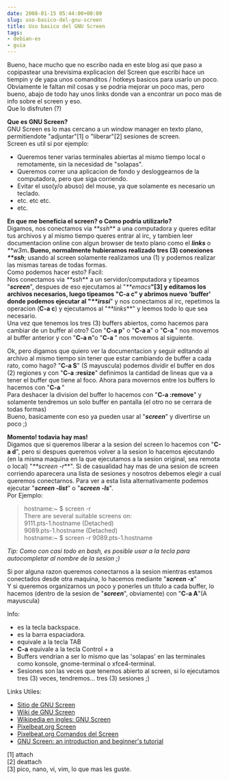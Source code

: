 ```yaml
---  
date: 2008-01-15 05:44:00+00:00  
slug: uso-basico-del-gnu-screen  
title: Uso basico del GNU Screen  
tags:  
- debian-es  
- guia  
---  
```

  
Bueno, hace mucho que no escribo nada en este blog asi que paso a copipastear una brevisima explicacion del Screen que escribi hace un tiempin y de yapa unos comanditos / hotkeys basicos para usarlo un poco.    
Obviamente le faltan mil cosas y se podria mejorar un poco mas, pero bueno, abajo de todo hay unos links donde van a encontrar un poco mas de info sobre el screen y eso.    
Que lo disfruten (?)    
    
**Que es GNU Screen?**    
GNU Screen es lo mas cercano a un window manager en texto plano, permitiendote "adjuntar"[1] o "liberar"[2] sesiones de screen.    
Screen es util si por ejemplo:    
* Queremos tener varias terminales abiertas al mismo tiempo local o remotamente, sin la necesidad de "solapas".    
* Queremos correr una aplicacion de fondo y desloggearnos de la computadora, pero que siga corriendo.    
* Evitar el uso(y/o abuso) del mouse, ya que solamente es necesario un teclado.    
* etc. etc etc.    
* etc.    
    
**En que me beneficia el screen? o Como podria utilizarlo?**    
Digamos, nos conectamos via _**ssh_** a una computadora y queres editar tus archivos y al mismo tiempo queres entrar al irc, y tambien leer documentacion online con algun browser de texto plano como el **_links_** o _**w3m_**. Bueno, normalmente hubieramos realizado tres (3) conexiones _**ssh_**; usando al screen solamente realizamos una (1) y podemos realizar las mismas tareas de todas formas.    
Como podemos hacer esto? Facil:    
Nos conectamos via _**ssh_** a un servidor/computadora y tipeamos "**_screen_**", despues de eso ejecutamos al "_**emacs_**"[3] y editamos los archivos necesarios, luego tipeamos "**C-a c**" y abrimos nuevo 'buffer' donde podemos ejecutar al "_**irssi_**" y nos conectamos al irc, repetimos la operacion (**C-a c**) y ejecutamos al "_**links_**" y leemos todo lo que sea necesario.    
Una vez que tenemos los tres (3) buffers abiertos, como hacemos para cambiar de un buffer al otro? Con "**C-a p**" o "**C-a a**" o "**C-a <BACKSPACE>**" nos movemos al buffer anterior y con "**C-a n**"o "**C-a <SPACE>**" nos movemos al siguiente.    
    
Ok, pero digamos que quiero ver la documentacion y seguir editando al archivo al mismo tiempo sin tener que estar cambiando de buffer a cada rato, como hago? "**C-a S**" (S mayuscula) podemos dividir el buffer en dos (2) regiones y con "**C-a :resize**" definimos la cantidad de lineas que va a tener el buffer que tiene al foco. Ahora para movernos entre los buffers lo hacemos con "**C-a <TAB>**"    
Para deshacer la division del buffer lo hacemos con "**C-a :remove**" y solamente tendremos un solo buffer en pantalla (el otro no se cerrara de todas formas)    
Bueno, basicamente con eso ya pueden usar al "**_screen_**" y divertirse un poco ;)    
    
**Momento! todavia hay mas!**    
Digamos que si queremos liberar a la sesion del screen lo hacemos con "**C-a d**", pero si despues queremos volver a la sesion lo hacemos ejecutando (en la misma maquina en la que ejecutamos a la sesion original, sea remota o local) "_**screen -r_**". Si de casualidad hay mas de una sesion de screen corriendo aparecera una lista de sesiones y nosotros debemos elegir a cual queremos conectarnos. Para ver a esta lista alternativamente podemos ejecutar "_**screen -list**_" o "_**screen -ls**_".    
Por Ejemplo:    
  
  
> hostname:~ $ screen -r    
 There are several suitable screens on:    
    9111.pts-1.hostname       (Detached)    
    9089.pts-1.hostname       (Detached)    
hostname:~ $ screen -r 9089.pts-1.hostname  
  
   
_Tip: Como con casi todo en bash, es posible usar a la tecla <TAB>  para autocompletar al nombre de la sesion ;)_    
    
Si por alguna razon queremos conectarnos a la sesion mientras estamos conectados desde otra maquina, lo hacemos mediante "**_screen -x_**"    
Y si queremos organizarnos un poco y ponerles un titulo a cada buffer, lo hacemos (dentro de la sesion de "_**screen**_", obviamente) con "**C-a A**"(A mayuscula)    
    
Info:    
 * **<BACKSPACE>** es la tecla backspace.    
 * **<SPACE>** es la barra espaciadora.    
 * **<TAB>** equivale a la tecla TAB    
 * **C-a** equivale a la tecla Control + a    
 * Buffers vendrian a ser lo mismo que las 'solapas' en las terminales como konsole, gnome-terminal o xfce4-terminal.    
 * Sesiones son las veces que tenemos abierto al screen, si lo ejecutamos tres (3) veces, tendremos... tres (3) sesiones ;)    
    
Links Utiles:    
 * [Sitio de GNU Screen](http://www.gnu.org/software/screen/)    
 * [Wiki de GNU Screen](http://aperiodic.net/screen/)    
 * [Wikipedia en ingles: GNU Screen](http://en.wikipedia.org/wiki/GNU_Screen)    
 * [Pixelbeat.org Screen](http://www.pixelbeat.org/docs/screen/)    
 * [Pixelbeat.org Comandos del Screen](http://www.pixelbeat.org/lkdb/screen.html)    
 * [GNU Screen: an introduction and beginner's tutorial](http://www.kuro5hin.org/story/2004/3/9/16838/14935)    
    
[1] attach    
[2] deattach    
[3] pico, nano, vi, vim, lo que mas les guste.  
